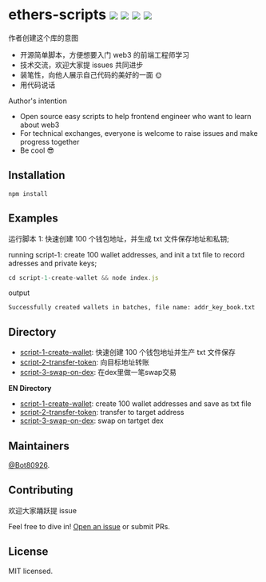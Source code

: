 # ethers-scripts ![](https://img.shields.io/badge/license-MIT-blue) ![](https://img.shields.io/badge/version-v1.0.0-blue) ![](https://img.shields.io/badge/ethers-v4.0.0-blue) ![](https://img.shields.io/badge/nodejs-passing-brightgreen)

作者创建这个库的意图

- 开源简单脚本，方便想要入门 web3 的前端工程师学习
- 技术交流，欢迎大家提 issues 共同进步
- 装笔性，向他人展示自己代码的美好的一面 🌞
- 用代码说话

Author's intention

- Open source easy scripts to help frontend engineer who want to learn about web3
- For technical exchanges, everyone is welcome to raise issues and make progress together
- Be cool :sunglasses:

## Installation

```
npm install
```

## Examples

运行脚本 1: 快速创建 100 个钱包地址，并生成 txt 文件保存地址和私钥;

running script-1: create 100 wallet addresses, and init a txt file to record adresses and private keys;

```js
cd script-1-create-wallet && node index.js
```

output

```
Successfully created wallets in batches, file name: addr_key_book.txt
```

## Directory

- [script-1-create-wallet](https://github.com/Bot80926/ethers-scripts/blob/main/script-1-create-wallet/index.js): 快速创建 100 个钱包地址并生产 txt 文件保存
- [script-2-transfer-token](https://github.com/Bot80926/ethers-scripts/blob/main/script-2-transfer-token/index.js): 向目标地址转账
- [script-3-swap-on-dex](https://github.com/Bot80926/ethers-scripts/blob/main/script-3-swap-on-dex/index.js): 在dex里做一笔swap交易

**EN Directory**
- [script-1-create-wallet](https://github.com/Bot80926/ethers-scripts/blob/main/script-1-create-wallet/index.js): create 100 wallet addresses and save as txt file
- [script-2-transfer-token](https://github.com/Bot80926/ethers-scripts/blob/main/script-2-transfer-token/index.js): transfer to target address
- [script-3-swap-on-dex](https://github.com/Bot80926/ethers-scripts/blob/main/script-3-swap-on-dex/index.js): swap on tartget dex

## Maintainers

[@Bot80926](https://github.com/Bot80926).

## Contributing

欢迎大家踊跃提 issue

Feel free to dive in! [Open an issue](https://github.com/Bot80926/ethers-scripts/issues/new) or submit PRs.

## License

MIT licensed.
